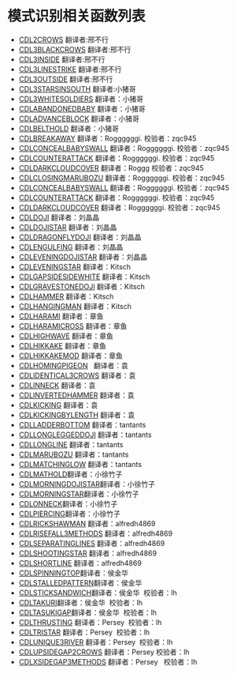 # 模式识别相关函数列表

* [CDL2CROWS](CDL2CROWS.md) 翻译者:邢不行
* [CDL3BLACKCROWS](CDL3BLACKCROWS.md) 翻译者:邢不行
* [CDL3INSIDE](CDL3INSIDE.md) 翻译者:邢不行
* [CDL3LINESTRIKE](CDL3LINESTRIKE.md) 翻译者:邢不行
* [CDL3OUTSIDE](CDL3OUTSIDE.md) 翻译者:邢不行
* [CDL3STARSINSOUTH](CDL3STARSINSOUTH.md) 翻译者:小猪哥 
* [CDL3WHITESOLDIERS](CDL3WHITESOLDIERS.md) 翻译者：小猪哥 
* [CDLABANDONEDBABY](CDLABANDONEDBABY.md) 翻译者：小猪哥 
* [CDLADVANCEBLOCK](CDLADVANCEBLOCK.md) 翻译者：小猪哥 
* [CDLBELTHOLD](CDLBELTHOLD.md) 翻译者：小猪哥 
* [CDLBREAKAWAY](CDLBREAKAWAY.md) 翻译者：Roggggggi. 校验者：zqc945
* [CDLCONCEALBABYSWALL](CDLCONCEALBABYSWALL.md) 翻译者：Roggggggi. 校验者：zqc945
* [CDLCOUNTERATTACK](CDLCOUNTERATTACK.md) 翻译者：Roggggggi. 校验者：zqc945
* [CDLDARKCLOUDCOVER](CDLDARKCLOUDCOVER.md) 翻译者：Roggg    校验者：zqc945
* [CDLCLOSINGMARUBOZU](CDLCLOSINGMARUBOZU.md) 翻译者：Roggggggi. 校验者：zqc945
* [CDLCONCEALBABYSWALL](CDLCONCEALBABYSWALL.md) 翻译者：Roggggggi. 校验者：zqc945
* [CDLCOUNTERATTACK](CDLCOUNTERATTACK.md) 翻译者：Roggggggi. 校验者：zqc945
* [CDLDARKCLOUDCOVER](CDLDARKCLOUDCOVER.md) 翻译者：Roggggggi. 校验者：zqc945
* [CDLDOJI](CDLDOJI.md) 翻译者：刘晶晶 
* [CDLDOJISTAR](CDLDOJISTAR.md) 翻译者：刘晶晶 
* [CDLDRAGONFLYDOJI](CDLDRAGONFLYDOJI.md) 翻译者：刘晶晶 
* [CDLENGULFING](CDLENGULFING.md) 翻译者：刘晶晶 
* [CDLEVENINGDOJISTAR](CDLEVENINGDOJISTAR.md) 翻译者：刘晶晶 
* [CDLEVENINGSTAR](CDLEVENINGSTAR.md) 翻译者：Kitsch
* [CDLGAPSIDESIDEWHITE](CDLGAPSIDESIDEWHITE.md) 翻译者：Kitsch
* [CDLGRAVESTONEDOJI](CDLGRAVESTONEDOJI.md) 翻译者：Kitsch
* [CDLHAMMER](CDLHAMMER.md) 翻译者：Kitsch
* [CDLHANGINGMAN](CDLHANGINGMAN.md) 翻译者：Kitsch
* [CDLHARAMI](CDLHARAMI.md) 翻译者：章鱼
* [CDLHARAMICROSS](CDLHARAMICROSS.md) 翻译者：章鱼
* [CDLHIGHWAVE](CDLHIGHWAVE.md) 翻译者：章鱼
* [CDLHIKKAKE](CDLHIKKAKE.md) 翻译者：章鱼
* [CDLHIKKAKEMOD](CDLHIKKAKEMOD.md) 翻译者：章鱼
* [CDLHOMINGPIGEON](CDLHOMINGPIGEON.md)   翻译者：袁
* [CDLIDENTICAL3CROWS](CDLIDENTICAL3CROWS.md) 翻译者：袁
* [CDLINNECK](CDLINNECK.md) 翻译者：袁
* [CDLINVERTEDHAMMER](CDLINVERTEDHAMMER.md) 翻译者：袁
* [CDLKICKING](CDLKICKING.md) 翻译者：袁
* [CDLKICKINGBYLENGTH](CDLKICKINGBYLENGTH.md) 翻译者：袁
* [CDLLADDERBOTTOM](CDLLADDERBOTTOM.md) 翻译者：tantants
* [CDLLONGLEGGEDDOJI](CDLLONGLEGGEDDOJI.md) 翻译者：tantants
* [CDLLONGLINE](CDLLONGLINE.md) 翻译者：tantants
* [CDLMARUBOZU](CDLMARUBOZU.md) 翻译者：tantants
* [CDLMATCHINGLOW](CDLMATCHINGLOW.md) 翻译者：tantants
* [CDLMATHOLD](CDLMATHOLD.md)翻译者：小徐竹子
* [CDLMORNINGDOJISTAR](CDLMORNINGDOJISTAR.md)翻译者：小徐竹子
* [CDLMORNINGSTAR](CDLMORNINGSTAR.md)翻译者：小徐竹子
* [CDLONNECK](CDLONNECK.md)翻译者：小徐竹子
* [CDLPIERCING](CDLPIERCING.md)翻译者：小徐竹子
* [CDLRICKSHAWMAN](CDLRICKSHAWMAN.md) 翻译者：alfredh4869
* [CDLRISEFALL3METHODS](CDLRISEFALL3METHODS.md) 翻译者：alfredh4869
* [CDLSEPARATINGLINES](CDLSEPARATINGLINES.md) 翻译者：alfredh4869
* [CDLSHOOTINGSTAR](CDLSHOOTINGSTAR.md) 翻译者：alfredh4869
* [CDLSHORTLINE](CDLSHORTLINE.md) 翻译者：alfredh4869
* [CDLSPINNINGTOP](CDLSPINNINGTOP.md)翻译者：侯金华
* [CDLSTALLEDPATTERN](CDLSTALLEDPATTERN.md)翻译者：侯金华
* [CDLSTICKSANDWICH](CDLSTICKSANDWICH.md)翻译者：侯金华   校验者：lh
* [CDLTAKURI](CDLTAKURI.md)翻译者：侯金华   校验者：lh
* [CDLTASUKIGAP](CDLTASUKIGAP.md)翻译者：侯金华    校验者：lh
* [CDLTHRUSTING](CDLTHRUSTING.md) 翻译者：Persey   校验者：lh
* [CDLTRISTAR](CDLTRISTAR.md) 翻译者：Persey   校验者：lh
* [CDLUNIQUE3RIVER](CDLUNIQUE3RIVER.md) 翻译者：Persey   校验者：lh
* [CDLUPSIDEGAP2CROWS](CDLUPSIDEGAP2CROWS.md) 翻译者：Persey   校验者：lh
* [CDLXSIDEGAP3METHODS](CDLXSIDEGAP3METHODS.md) 翻译者：Persey   校验者：lh

